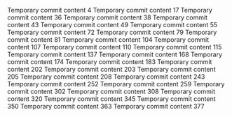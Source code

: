 Temporary commit content 4
Temporary commit content 17
Temporary commit content 36
Temporary commit content 38
Temporary commit content 43
Temporary commit content 49
Temporary commit content 55
Temporary commit content 72
Temporary commit content 79
Temporary commit content 81
Temporary commit content 104
Temporary commit content 107
Temporary commit content 110
Temporary commit content 115
Temporary commit content 137
Temporary commit content 168
Temporary commit content 174
Temporary commit content 183
Temporary commit content 202
Temporary commit content 203
Temporary commit content 205
Temporary commit content 208
Temporary commit content 243
Temporary commit content 252
Temporary commit content 259
Temporary commit content 302
Temporary commit content 308
Temporary commit content 320
Temporary commit content 345
Temporary commit content 350
Temporary commit content 363
Temporary commit content 377
